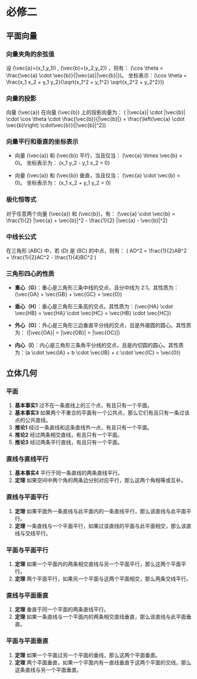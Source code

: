# 必修二

## 平面向量

### 向量夹角的余弦值

设 \(\vec{a}=(x_1,y_1)\) , \(\vec{b}=(x_2,y_2)\) ，则有： \(\cos \theta = \frac{\vec{a} \cdot \vec{b}}{|\vec{a}||\vec{b}|}\)。
坐标表示：\(\cos \theta = \frac{x_1 x_2 + y_1 y_2}{\sqrt{x_1^2 + y_1^2} \sqrt{x_2^2 + y_2^2}}\)

### 向量的投影

向量 \(\vec{a}\) 在向量 \(\vec{b}\) 上的投影向量为： \( |\vec{a}| \cdot |\vec{b}| \cdot \cos \theta \cdot \frac{\vec{b}}{|\vec{b}|} =  \frac{\left(\vec{a} \cdot \vec{b}\right) \cdot\vec{b}}{|\vec{b}|^2}\)

### 向量平行和垂直的坐标表示

- 向量 \(\vec{a}\) 和 \(\vec{b}\) 平行，当且仅当： \(\vec{a} \times \vec{b} = 0\)。
  坐标表示为： \(x_1 y_2 - y_1 x_2 = 0\)

- 向量 \(\vec{a}\) 和 \(\vec{b}\) 垂直，当且仅当： \(\vec{a} \cdot \vec{b} = 0\)。
  坐标表示为： \(x_1 x_2 + y_1 y_2 = 0\)

### 极化恒等式

对于任意两个向量 \(\vec{a}\) 和 \(\vec{b}\)，有： \(\vec{a} \cdot \vec{b} = \frac{1}{2} |\vec{a} + \vec{b}|^2 - \frac{1}{2} |\vec{a} - \vec{b}|^2\)

### 中线长公式

在三角形 \(ABC\) 中，若 \(D\) 是 \(BC\) 的中点，则有： \( AD^2 = \frac{1}{2}AB^2 + \frac{1}{2}AC^2 - \frac{1}{4}BC^2 \)

### 三角形四心的性质

- **重心（G）**：重心是三角形三条中线的交点，且分中线为 2:1。其性质为： \(\vec{GA} + \vec{GB} + \vec{GC} = \vec{0}\)

- **垂心（H）**：垂心是三角形三条高的交点。其性质为：\(\vec{HA} \cdot \vec{HB} = \vec{HA} \cdot \vec{HC} = \vec{HB} \cdot \vec{HC}\)

- **外心（O）**：外心是三角形三边垂直平分线的交点，且是外接圆的圆心。其性质为： \(|\vec{OA}| = |\vec{OB}| = |\vec{OC}|\)

- **内心（I）**：内心是三角形三条角平分线的交点，且是内切圆的圆心。其性质为：\(a \cdot \vec{IA} + b \cdot \vec{IB} + c \cdot \vec{IC} = \vec{0}\)

## 立体几何

### 平面

1. **基本事实1** 过不在一条直线上的三个点，有且只有一个平面。
2. **基本事实3** 如果两个不重合的平面有一个公共点，那么它们有且只有一条过该点的公共直线。
3. **推论1** 经过一条直线和这条直线外一点，有且只有一个平面。
4. **推论2** 经过两条相交直线，有且只有一个平面。
5. **推论3** 经过两条平行直线，有且只有一个平面。

### 直线与直线平行

1. **基本事实4** 平行于同一条直线的两条直线平行。
2. **定理** 如果空间中两个角的两条边分别对应平行，那么这两个角相等或互补。

### 直线与平面平行

1. **定理** 如果平面外一条直线与此平面内的一条直线平行，那么该直线与此平面平行。
2. **定理** 一条直线与一个平面平行，如果过该直线的平面与此平面相交，那么该直线与交线平行。

### 平面与平面平行

1. **定理** 如果一个平面内的两条相交直线与另一个平面平行，那么这两个平面平行。
2. **定理** 两个平面平行，如果另一个平面与这两个平面相交，那么两条交线平行。

### 直线与平面垂直

1. **定理** 垂直于同一个平面的两条直线平行。
2. **定理** 如果一条直线与一个平面内的两条相交直线垂直，那么该直线与此平面垂直。

### 平面与平面垂直

1. **定理** 如果一个平面过另一个平面的垂线，那么这两个平面垂直。
2. **定理** 两个平面垂直，如果一个平面内有一直线垂直于这两个平面的交线，那么这条直线与另一个平面垂直。
